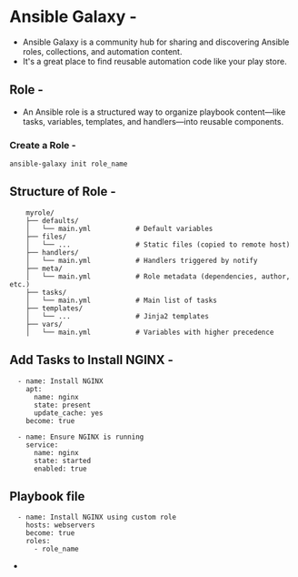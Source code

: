 # Ansible Galaxy -
- Ansible Galaxy is a community hub for sharing and discovering Ansible roles, collections, and automation content.
- It's a great place to find reusable automation code like your play store.

## Role -
- An Ansible role is a structured way to organize playbook content—like tasks, variables, templates, and handlers—into reusable components.

### Create a Role -

    ansible-galaxy init role_name

## Structure of Role -


        myrole/
        ├── defaults/
        │   └── main.yml           # Default variables
        ├── files/
        │   └── ...                # Static files (copied to remote host)
        ├── handlers/
        │   └── main.yml           # Handlers triggered by notify
        ├── meta/
        │   └── main.yml           # Role metadata (dependencies, author, etc.)
        ├── tasks/
        │   └── main.yml           # Main list of tasks
        ├── templates/
        │   └── ...                # Jinja2 templates
        ├── vars/
        │   └── main.yml           # Variables with higher precedence


## Add Tasks to Install NGINX -

      - name: Install NGINX
        apt:
          name: nginx
          state: present
          update_cache: yes
        become: true
      
      - name: Ensure NGINX is running
        service:
          name: nginx
          state: started
          enabled: true

## Playbook file

      - name: Install NGINX using custom role
        hosts: webservers
        become: true
        roles:
          - role_name


- 
